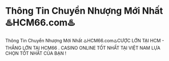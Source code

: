 # Thông Tin Chuyển Nhượng Mới Nhất ♨️HCM66.com♨️

Thông Tin Chuyển Nhượng Mới Nhất ♨️HCM66.com♨️CƯỢC LỚN TẠI HCM - THẮNG LỚN TẠI HCM66 . CASINO ONLINE TỐT NHẤT TẠI VIỆT NAM LỰA CHỌN TỐT NHẤT CỦA BẠN !